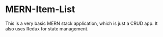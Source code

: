 # MERN-Item-List
This is a very basic MERN stack application, which is just a CRUD app. It also uses Redux for state management. 
